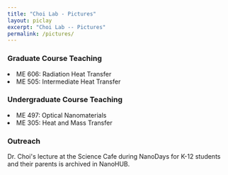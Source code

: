 ```yaml
---
title: "Choi Lab - Pictures"
layout: piclay
excerpt: "Choi Lab -- Pictures"
permalink: /pictures/
---
```






### Graduate Course Teaching

<li>ME 606: Radiation Heat Transfer 
<li>ME 505: Intermediate Heat Transfer

### Undergraduate Course Teaching
<li>ME 497: Optical Nanomaterials
<li>ME 305: Heat and Mass Transfer

### Outreach
Dr. Choi's lecture at the Science Cafe during NanoDays for K-12 students and their parents is archived in NanoHUB.
